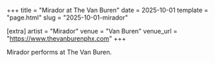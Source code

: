 +++
title = "Mirador at The Van Buren"
date = 2025-10-01
template = "page.html"
slug = "2025-10-01-mirador"

[extra]
artist = "Mirador"
venue = "Van Buren"
venue_url = "https://www.thevanburenphx.com"
+++

Mirador performs at The Van Buren.
